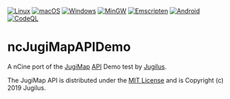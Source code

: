 [![Linux](https://github.com/nCine/ncJugiMapAPIDemo/workflows/Linux/badge.svg)](https://github.com/nCine/ncJugiMapAPIDemo/actions?workflow=Linux)
[![macOS](https://github.com/nCine/ncJugiMapAPIDemo/workflows/macOS/badge.svg)](https://github.com/nCine/ncJugiMapAPIDemo/actions?workflow=macOS)
[![Windows](https://github.com/nCine/ncJugiMapAPIDemo/workflows/Windows/badge.svg)](https://github.com/nCine/ncJugiMapAPIDemo/actions?workflow=Windows)
[![MinGW](https://github.com/nCine/ncJugiMapAPIDemo/workflows/MinGW/badge.svg)](https://github.com/nCine/ncJugiMapAPIDemo/actions?workflow=MinGW)
[![Emscripten](https://github.com/nCine/ncJugiMapAPIDemo/workflows/Emscripten/badge.svg)](https://github.com/nCine/ncJugiMapAPIDemo/actions?workflow=Emscripten)
[![Android](https://github.com/nCine/ncJugiMapAPIDemo/workflows/Android/badge.svg)](https://github.com/nCine/ncJugiMapAPIDemo/actions?workflow=Android)
[![CodeQL](https://github.com/nCine/ncJugiMapAPIDemo/workflows/CodeQL/badge.svg)](https://github.com/nCine/ncJugiMapAPIDemo/actions?workflow=CodeQL)

# ncJugiMapAPIDemo
A nCine port of the [JugiMap](http://jugimap.com) [API](https://github.com/Jugilus/JugiMapAPI) Demo test by [Jugilus](https://github.com/Jugilus).

The JugiMap API is distributed under the [MIT License](https://github.com/Jugilus/JugiMapAPI/blob/master/LICENSE) and is Copyright (c) 2019 Jugilus.
